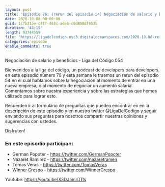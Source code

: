 ```yaml
---
layout: post
title: 'Episodio 76: (rerun del episodio 54) Negociación de salario y beneficios'
date: 2020-10-08 00:00:00
guid: 1c7b21ae-c4ff-463c-adeb-c0d850df053b
duration: '48:15'
length: 93744559
file: 'https://ligadelcodigo.nyc3.digitaloceanspaces.com/2020-10-08-rerun-negociacion.mp3'
categories: episode
enable_comments: true
---
```

Negociación de salario y beneficios - Liga del Código 054

Bienvenidos a la liga del código, un podcast de developers para developers, en este episodio número 76 y esta semana le traemos un rerun del episodio 54 en el cual hablamos sobre la negociación al momento de entrar en una nueva empresa, o al momento de negociar un aumento salarial. Comentamos sobre nuestra experiencia y sobre las estrategias que hemos utilizado para lograr esto. 

Recuerden ir al formulario de preguntas que pueden encontrar en en la descripción de este episodio y en nuestro twitter @LigaDelCodigo y seguir enviando sus preguntas para nosotros compartir nuestras opiniones y sugerencias con ustedes.

Disfruten!

### En este episodio participan:
- German Popoter - https://twitter.com/GermanPopoter
- Nazaret Ramirez - https://twitter.com/nazaretramen
- Tomas Veras - https://twitter.com/TomasVeras
- Winner Crespo - https://twitter.com/WinnerCrespo

Youtube: https://youtu.be/X3DJamrDTts
